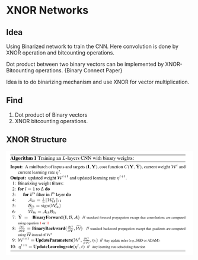 # XNOR Networks

## Idea

Using Binarized network to train the CNN. Here convolution is done by
XNOR operation and bitcounting operations.

Dot product between two binary vectors can be implemented by
XNOR-Bitcounting operations. {Binary Connect Paper}

Idea is to do binarizing mechanism and use XNOR for vector multiplication.

## Find

1. Dot product of Binary vectors
2. XNOR bitcounting operations.

## XNOR Structure
![XNOR](../images/ice-xnor-paper.png)